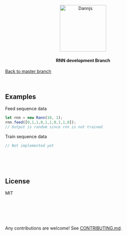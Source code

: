 <p align="center">
  <a href="https://dannjs.org/">
    <img src="https://dannjs.org/transparentlogo.png" alt="Dannjs" height="150" />
  </a>
</p>

<h4 align="center">RNN development Branch</h4>

[Back to master branch](https://github.com/matiasvlevi/Dann)

<br/>

## Examples 
Feed sequence data
```js
let rnn = new Rann(10, 1);
rnn.feed([0,1,1,0,1,1,0,1,1,0]);
// Output is random since rnn is not trained
```
Train sequence data
```js
// Not implemented yet
```


<br/><br/><br/>
  
## License

MIT


<br/><br/><br/>
<br/>

Any contributions are welcome! See [CONTRIBUTING.md](https://github.com/matiasvlevi/Dann/blob/master/CONTRIBUTING.md).